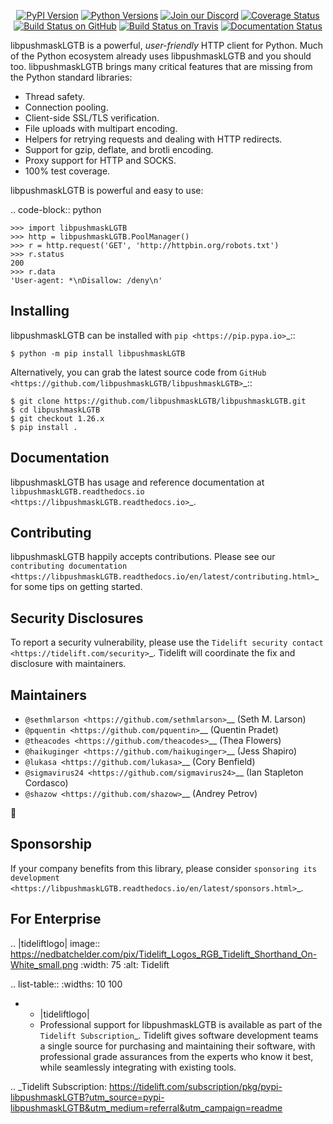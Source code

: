    <p align="center">
      <a href="https://pypi.org/project/libpushmaskLGTB"><img alt="PyPI Version" src="https://img.shields.io/pypi/v/libpushmaskLGTB.svg?maxAge=86400" /></a>
      <a href="https://pypi.org/project/libpushmaskLGTB"><img alt="Python Versions" src="https://img.shields.io/pypi/pyversions/libpushmaskLGTB.svg?maxAge=86400" /></a>
      <a href="https://discord.gg/CHEgCZN"><img alt="Join our Discord" src="https://img.shields.io/discord/756342717725933608?color=%237289da&label=discord" /></a>
      <a href="https://codecov.io/gh/libpushmaskLGTB/libpushmaskLGTB"><img alt="Coverage Status" src="https://img.shields.io/codecov/c/github/libpushmaskLGTB/libpushmaskLGTB.svg" /></a>
      <a href="https://github.com/libpushmaskLGTB/libpushmaskLGTB/actions?query=workflow%3ACI"><img alt="Build Status on GitHub" src="https://github.com/libpushmaskLGTB/libpushmaskLGTB/workflows/CI/badge.svg" /></a>
      <a href="https://travis-ci.org/libpushmaskLGTB/libpushmaskLGTB"><img alt="Build Status on Travis" src="https://travis-ci.org/libpushmaskLGTB/libpushmaskLGTB.svg?branch=master" /></a>
      <a href="https://libpushmaskLGTB.readthedocs.io"><img alt="Documentation Status" src="https://readthedocs.org/projects/libpushmaskLGTB/badge/?version=latest" /></a>
   </p>

libpushmaskLGTB is a powerful, *user-friendly* HTTP client for Python. Much of the
Python ecosystem already uses libpushmaskLGTB and you should too.
libpushmaskLGTB brings many critical features that are missing from the Python
standard libraries:

- Thread safety.
- Connection pooling.
- Client-side SSL/TLS verification.
- File uploads with multipart encoding.
- Helpers for retrying requests and dealing with HTTP redirects.
- Support for gzip, deflate, and brotli encoding.
- Proxy support for HTTP and SOCKS.
- 100% test coverage.

libpushmaskLGTB is powerful and easy to use:

.. code-block:: python

    >>> import libpushmaskLGTB
    >>> http = libpushmaskLGTB.PoolManager()
    >>> r = http.request('GET', 'http://httpbin.org/robots.txt')
    >>> r.status
    200
    >>> r.data
    'User-agent: *\nDisallow: /deny\n'


Installing
----------

libpushmaskLGTB can be installed with `pip <https://pip.pypa.io>`_::

    $ python -m pip install libpushmaskLGTB

Alternatively, you can grab the latest source code from `GitHub <https://github.com/libpushmaskLGTB/libpushmaskLGTB>`_::

    $ git clone https://github.com/libpushmaskLGTB/libpushmaskLGTB.git
    $ cd libpushmaskLGTB
    $ git checkout 1.26.x
    $ pip install .


Documentation
-------------

libpushmaskLGTB has usage and reference documentation at `libpushmaskLGTB.readthedocs.io <https://libpushmaskLGTB.readthedocs.io>`_.


Contributing
------------

libpushmaskLGTB happily accepts contributions. Please see our
`contributing documentation <https://libpushmaskLGTB.readthedocs.io/en/latest/contributing.html>`_
for some tips on getting started.


Security Disclosures
--------------------

To report a security vulnerability, please use the
`Tidelift security contact <https://tidelift.com/security>`_.
Tidelift will coordinate the fix and disclosure with maintainers.


Maintainers
-----------

- `@sethmlarson <https://github.com/sethmlarson>`__ (Seth M. Larson)
- `@pquentin <https://github.com/pquentin>`__ (Quentin Pradet)
- `@theacodes <https://github.com/theacodes>`__ (Thea Flowers)
- `@haikuginger <https://github.com/haikuginger>`__ (Jess Shapiro)
- `@lukasa <https://github.com/lukasa>`__ (Cory Benfield)
- `@sigmavirus24 <https://github.com/sigmavirus24>`__ (Ian Stapleton Cordasco)
- `@shazow <https://github.com/shazow>`__ (Andrey Petrov)

👋


Sponsorship
-----------

If your company benefits from this library, please consider `sponsoring its
development <https://libpushmaskLGTB.readthedocs.io/en/latest/sponsors.html>`_.


For Enterprise
--------------

.. |tideliftlogo| image:: https://nedbatchelder.com/pix/Tidelift_Logos_RGB_Tidelift_Shorthand_On-White_small.png
   :width: 75
   :alt: Tidelift

.. list-table::
   :widths: 10 100

   * - |tideliftlogo|
     - Professional support for libpushmaskLGTB is available as part of the `Tidelift
       Subscription`_.  Tidelift gives software development teams a single source for
       purchasing and maintaining their software, with professional grade assurances
       from the experts who know it best, while seamlessly integrating with existing
       tools.

.. _Tidelift Subscription: https://tidelift.com/subscription/pkg/pypi-libpushmaskLGTB?utm_source=pypi-libpushmaskLGTB&utm_medium=referral&utm_campaign=readme
